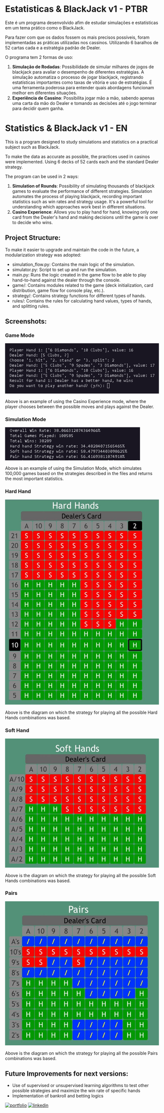 # Estatisticas & BlackJack v1 - PTBR

Este é um programa desenvolvido afim de estudar simulações e estatísticas em um tema prático como o BlackJack.

Para fazer com que os dados fossem os mais precisos possíveis, foram implementadas as práticas utilizadas nos cassinos. Utilizando 6 baralhos de 52 cartas cada e a estratégia padrão de Dealer.

O programa tem 2 formas de uso:
1. **Simulação de Rodadas**: Possibilidade de simular milhares de jogos de blackjack para avaliar o desempenho de diferentes estratégias. A simulação automatiza o processo de jogar blackjack, registrando estatísticas importantes como taxas de vitória e uso de estratégias. É uma ferramenta poderosa para entender quais abordagens funcionam melhor em diferentes situações.
2. **Experiência de Cassino**: Possibilita jogar mão a mão, sabendo apenas uma carta da mão do Dealer e tomando as decisões até o jogo terminar para decidir quem ganha.

# Statistics & BlackJack v1 - EN

This is a program designed to study simulations and statistics on a practical subject such as BlackJack.

To make the data as accurate as possible, the practices used in casinos were implemented. Using 6 decks of 52 cards each and the standard Dealer strategy.

The program can be used in 2 ways:
1. **Simulation of Rounds**: Possibility of simulating thousands of blackjack games to evaluate the performance of different strategies. Simulation automates the process of playing blackjack, recording important statistics such as win rates and strategy usage. It's a powerful tool for understanding which approaches work best in different situations.
2. **Casino Experience**: Allows you to play hand for hand, knowing only one card from the Dealer's hand and making decisions until the game is over to decide who wins.


## Project Structure:
To make it easier to upgrade and maintain the code in the future, a modularization strategy was adopted:
- simulation_flow.py: Contains the main logic of the simulation.
- simulator.py: Script to set up and run the simulation.
- main.py: Runs the logic created in the game flow to be able to play hand-to-hand against the dealer through the console.
- game/: Contains modules related to the game (deck initialization, card distribution, game flow for console play, etc.).
- strategy/: Contains strategy functions for different types of hands.
- rules/: Contains the rules for calculating hand values, types of hands, and splitting rules.

## Screenshots:

### Game Mode
![Casino Experience](./Blackjack/img/game_mode.png)

Above is an example of using the Casino Experience mode, where the player chooses between the possible moves and plays against the Dealer.

### Simulation Mode
![Simulation Mode](./Blackjack/img/simulation_mode.png)

Above is an example of using the Simulation Mode, which simulates 100,000 games based on the strategies described in the files and returns the most important statistics.

### Hard Hand
![Hard Hand](./Blackjack/img/hard_hand.jpg)

Above is the diagram on which the strategy for playing all the possible Hard Hands combinations was based.

### Soft Hand
![Soft Hand](./Blackjack/img/soft_hand.jpg)

Above is the diagram on which the strategy for playing all the possible Soft Hands combinations was based.

### Pairs
![Pairs](./Blackjack/img/Pairs.jpg)

Above is the diagram on which the strategy for playing all the possible Pairs combinations was based.

## Future Improvements for next versions:

- Use of supervised or unsupervised learning algorithms to test other possible strategies and maximize the win rate of specific hands
- Implementation of bankroll and betting logics




[![portfolio](https://img.shields.io/badge/my_portfolio-000?style=for-the-badge&logo=ko-fi&logoColor=white)](https://github.com/thpgoncalves)
[![linkedin](https://img.shields.io/badge/linkedin-0A66C2?style=for-the-badge&logo=linkedin&logoColor=white)](https://www.linkedin.com/in/thiago-pereira-goncalves/)
